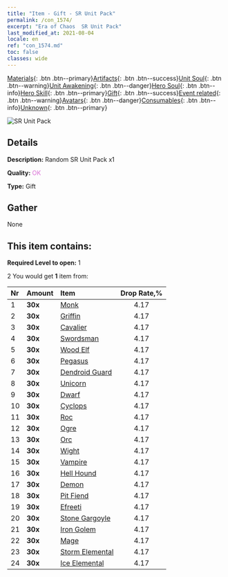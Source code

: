 ```yaml
---
title: "Item - Gift - SR Unit Pack"
permalink: /con_1574/
excerpt: "Era of Chaos  SR Unit Pack"
last_modified_at: 2021-08-04
locale: en
ref: "con_1574.md"
toc: false
classes: wide
---
```

 [Materials](/Items/){: .btn .btn--primary}[Artifacts](/Items/Artifacts/){: .btn .btn--success}[Unit Soul](/Items/UnitSoul/){: .btn .btn--warning}[Unit Awakening](/Items/UnitAwakening/){: .btn .btn--danger}[Hero Soul](/Items/HeroSoul/){: .btn .btn--info}[Hero Skill](/Items/HeroSkill/){: .btn .btn--primary}[Gift](/Items/Gift/){: .btn .btn--success}[Event related](/Items/Events/){: .btn .btn--warning}[Avatars](/Items/Avatars/){: .btn .btn--danger}[Consumables](/Items/Consumables/){: .btn .btn--info}[Unknown](/Items/Unknown/){: .btn .btn--primary}

 ![SR Unit Pack](/images/t/i_907190.png)

## Details
 **Description:** Random SR Unit Pack x1

 **Quality:** <span style="color: #DA70D6">OK</span>

 **Type:** Gift

## Gather

  None

## This item contains:

 **Required Level to open:** 1

 2 You would get **1** item  from:

  | Nr | Amount |     Item    | Drop Rate,% |
  |:---|:-------|:------------|:---------:|
  | 1 |  **30x** | [Monk](/Items/unt_194/) | 4.17 | 
  | 2 |  **30x** | [Griffin](/Items/unt_192/) | 4.17 | 
  | 3 |  **30x** | [Cavalier ](/Items/unt_195/) | 4.17 | 
  | 4 |  **30x** | [Swordsman](/Items/unt_193/) | 4.17 | 
  | 5 |  **30x** | [Wood Elf](/Items/unt_201/) | 4.17 | 
  | 6 |  **30x** | [Pegasus](/Items/unt_202/) | 4.17 | 
  | 7 |  **30x** | [Dendroid Guard](/Items/unt_203/) | 4.17 | 
  | 8 |  **30x** | [Unicorn](/Items/unt_204/) | 4.17 | 
  | 9 |  **30x** | [Dwarf](/Items/unt_200/) | 4.17 | 
  | 10 |  **30x** | [Cyclops](/Items/unt_222/) | 4.17 | 
  | 11 |  **30x** | [Roc](/Items/unt_221/) | 4.17 | 
  | 12 |  **30x** | [Ogre](/Items/unt_220/) | 4.17 | 
  | 13 |  **30x** | [Orc](/Items/unt_219/) | 4.17 | 
  | 14 |  **30x** | [Wight](/Items/unt_210/) | 4.17 | 
  | 15 |  **30x** | [Vampire](/Items/unt_211/) | 4.17 | 
  | 16 |  **30x** | [Hell Hound](/Items/unt_228/) | 4.17 | 
  | 17 |  **30x** | [Demon](/Items/unt_229/) | 4.17 | 
  | 18 |  **30x** | [Pit Fiend](/Items/unt_230/) | 4.17 | 
  | 19 |  **30x** | [Efreeti](/Items/unt_231/) | 4.17 | 
  | 20 |  **30x** | [Stone Gargoyle](/Items/unt_236/) | 4.17 | 
  | 21 |  **30x** | [Iron Golem](/Items/unt_237/) | 4.17 | 
  | 22 |  **30x** | [Mage](/Items/unt_238/) | 4.17 | 
  | 23 |  **30x** | [Storm Elemental](/Items/unt_263/) | 4.17 | 
  | 24 |  **30x** | [Ice Elemental](/Items/unt_264/) | 4.17 | 
